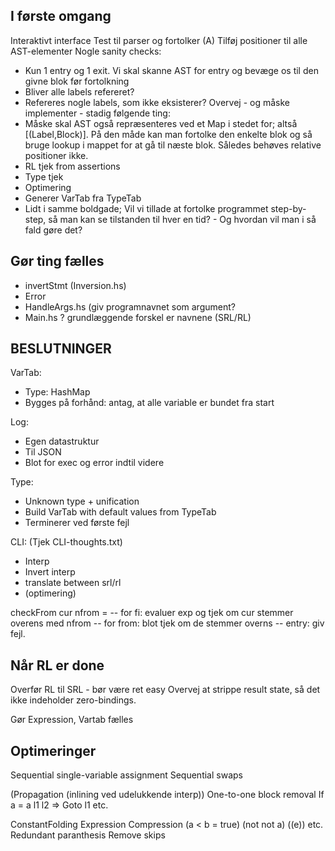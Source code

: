 ## I første omgang
Interaktivt interface
Test til parser og fortolker
(A) Tilføj positioner til alle AST-elementer
Nogle sanity checks:
  - Kun 1 entry og 1 exit.
    Vi skal skanne AST for entry og bevæge os til den givne blok før fortolkning
  - Bliver alle labels refereret?
  - Refereres nogle labels, som ikke eksisterer?
Overvej - og måske implementer - stadig følgende ting:
  - Måske skal AST også repræsenteres ved et Map i stedet for; altså [(Label,Block)]. På den måde kan man fortolke den enkelte blok og så bruge lookup i mappet for at gå til næste blok. Således behøves relative positioner ikke.
  - RL tjek from assertions
  - Type tjek
  - Optimering
  - Generer VarTab fra TypeTab
  - Lidt i samme boldgade; Vil vi tillade at fortolke programmet step-by-step, så man kan se tilstanden til hver en tid? - Og hvordan vil man i så fald gøre det?

## Gør ting fælles
- invertStmt (Inversion.hs)
- Error
- HandleArgs.hs (giv programnavnet som argument?
- Main.hs ? grundlæggende forskel er navnene (SRL/RL)

## BESLUTNINGER
VarTab:
  - Type: HashMap
  - Bygges på forhånd: antag, at alle variable er bundet fra start

Log:
  - Egen datastruktur
  - Til JSON
  - Blot for exec og error indtil videre

Type:
  - Unknown type + unification
  - Build VarTab with default values from TypeTab
  - Terminerer ved første fejl

CLI: (Tjek CLI-thoughts.txt)
  - Interp
  - Invert interp
  - translate between srl/rl
  - (optimering)

checkFrom cur nfrom = -- for fi: evaluer exp og tjek om cur stemmer overens med nfrom
                      -- for from: blot tjek om de stemmer overns
                      -- entry: giv fejl.

## Når RL er done
Overfør RL til SRL - bør være ret easy
Overvej at strippe result state, så det ikke indeholder zero-bindings.

Gør Expression, Vartab fælles


## Optimeringer

Sequential single-variable assignment
Sequential swaps

(Propagation (inlining ved udelukkende interp))
One-to-one block removal
If a = a l1 l2 => Goto l1 etc.

ConstantFolding
Expression Compression (a < b = true) (not not a) ((e)) etc.
Redundant paranthesis
Remove skips
